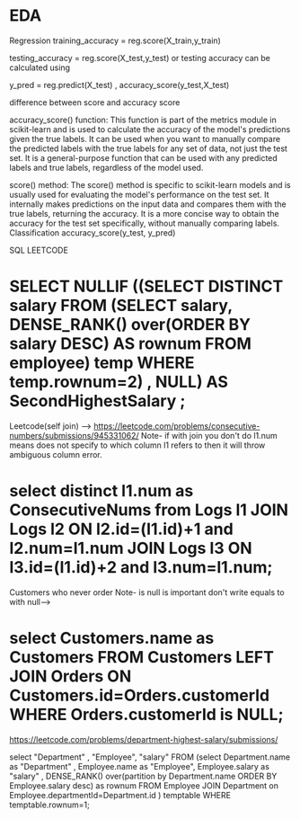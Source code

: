 # EDA

Regression
training_accuracy = reg.score(X_train,y_train)

testing_accuracy = reg.score(X_test,y_test)
or testing accuracy can be calculated using

y_pred = reg.predict(X_test) ,
accuracy_score(y_test,X_test)

difference between score and accuracy score

accuracy_score() function: This function is part of the metrics module in scikit-learn and is used to calculate the accuracy of the model's predictions given the true labels. It can be used when you want to manually compare the predicted labels with the true labels for any set of data, not just the test set. It is a general-purpose function that can be used with any predicted labels and true labels, regardless of the model used.

score() method: The score() method is specific to scikit-learn models and is usually used for evaluating the model's performance on the test set. It internally makes predictions on the input data and compares them with the true labels, returning the accuracy. It is a more concise way to obtain the accuracy for the test set specifically, without manually comparing labels.
Classification
accuracy_score(y_test, y_pred)

SQL LEETCODE


SELECT NULLIF ((SELECT DISTINCT salary FROM (SELECT salary, DENSE_RANK() over(ORDER BY salary DESC) AS rownum  FROM employee) temp WHERE temp.rownum=2) , NULL) AS SecondHighestSalary ;
==============================================================================================================================================================
Leetcode(self join) --> https://leetcode.com/problems/consecutive-numbers/submissions/945331062/
Note- if with join you don't do l1.num means does not specify to which column l1 refers to then it will throw ambiguous column error.

select distinct l1.num as ConsecutiveNums from Logs l1 
JOIN Logs l2 ON l2.id=(l1.id)+1 and l2.num=l1.num
JOIN Logs l3 ON l3.id=(l1.id)+2 and l3.num=l1.num;
==============================================================================================================================================================

Customers who never order
Note- is null is important don't write equals to with null-->

select Customers.name as Customers FROM Customers 
LEFT JOIN Orders ON Customers.id=Orders.customerId WHERE Orders.customerId is NULL;
==============================================================================================================================================================

https://leetcode.com/problems/department-highest-salary/submissions/

select "Department" ,  "Employee", "salary" FROM (select Department.name as "Department" , Employee.name as "Employee", Employee.salary as "salary" , DENSE_RANK() over(partition by Department.name ORDER BY Employee.salary desc) as rownum FROM Employee JOIN Department on Employee.departmentId=Department.id ) temptable WHERE temptable.rownum=1;

